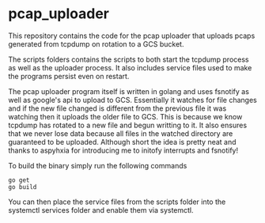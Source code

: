 # pcap_uploader

This repository contains the code for the pcap uploader that uploads pcaps generated from tcpdump on rotation to a GCS bucket.

The scripts folders contains the scripts to both start the tcpdump process as well as the uploader process. It also includes service files used to make the programs persist even on restart.

The pcap uploader program itself is written in golang and uses fsnotify as well as google's api to upload to GCS. Essentially it watches for file changes and if the new file changed is different from the previous file it was watching then it uploads the older file to GCS. This is because we know tcpdump has rotated to a new file and begun writting to it. It also ensures that we never lose data because all files in the watched directory are guaranteed to be uploaded. Although short the idea is pretty neat and thanks to aspyhxia for introducing me to initofy interrupts and fsnotify!

To build the binary simply run the following commands
```
go get
go build
```

You can then place the service files from the scripts folder into the systemctl services folder and enable them via systemctl.
